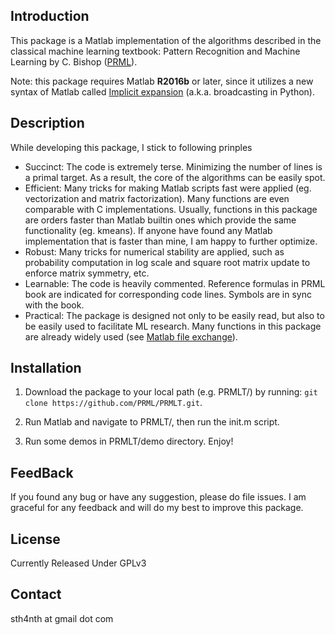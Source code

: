 Introduction
-------
This package is a Matlab implementation of the algorithms described in the classical machine learning textbook:
Pattern Recognition and Machine Learning by C. Bishop ([PRML](http://research.microsoft.com/en-us/um/people/cmbishop/prml/)).

Note: this package requires Matlab **R2016b** or later, since it utilizes a new syntax of Matlab called [Implicit expansion](https://cn.mathworks.com/help/matlab/release-notes.html?rntext=implicit+expansion&startrelease=R2016b&endrelease=R2016b&groupby=release&sortby=descending) (a.k.a. broadcasting in Python).

Description
-------
While developing this package, I stick to following prinples

* Succinct: The code is extremely terse. Minimizing the number of lines is a primal target. As a result, the core of the algorithms can be easily spot.
* Efficient: Many tricks for making Matlab scripts fast were applied (eg. vectorization and matrix factorization). Many functions are even comparable with C implementations. Usually, functions in this package are orders faster than Matlab builtin ones which provide the same functionality (eg. kmeans). If anyone have found any Matlab implementation that is faster than mine, I am happy to further optimize.
* Robust: Many tricks for numerical stability are applied, such as probability computation in log scale and square root matrix update to enforce matrix symmetry, etc.
* Learnable: The code is heavily commented. Reference formulas in PRML book are indicated for corresponding code lines. Symbols are in sync with the book.
* Practical: The package is designed not only to be easily read, but also to be easily used to facilitate ML research. Many functions in this package are already widely used (see [Matlab file exchange](http://www.mathworks.com/matlabcentral/fileexchange/?term=authorid%3A49739)).

Installation
-------
1. Download the package to your local path (e.g. PRMLT/) by running: `git clone https://github.com/PRML/PRMLT.git`.

2. Run Matlab and navigate to PRMLT/, then run the init.m script.

3. Run some demos in PRMLT/demo directory. Enjoy!

FeedBack
-------
If you found any bug or have any suggestion, please do file issues. I am graceful for any feedback and will do my best to improve this package.

License
-------
Currently Released Under GPLv3


Contact
-------
sth4nth at gmail dot com

